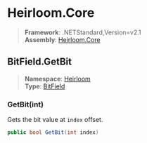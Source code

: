 # Heirloom.Core

> **Framework**: .NETStandard,Version=v2.1  
> **Assembly**: [Heirloom.Core][0]  

## BitField.GetBit

> **Namespace**: [Heirloom][0]  
> **Type**: [BitField][1]  

### GetBit(int)

Gets the bit value at `index` offset.

```cs
public bool GetBit(int index)
```

[0]: ../Heirloom.Core.md
[1]: Heirloom.BitField.md
